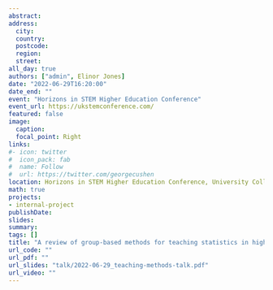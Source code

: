```yaml
---
abstract: 
address:
  city: 
  country: 
  postcode: 
  region: 
  street: 
all_day: true
authors: ["admin", Elinor Jones]
date: "2022-06-29T16:20:00"
date_end: ""
event: "Horizons in STEM Higher Education Conference"
event_url: https://ukstemconference.com/
featured: false
image:
  caption: 
  focal_point: Right
links:
#- icon: twitter
#  icon_pack: fab
#  name: Follow
#  url: https://twitter.com/georgecushen
location: Horizons in STEM Higher Education Conference, University College London, London
math: true
projects:
- internal-project
publishDate: 
slides: 
summary: 
tags: []
title: "A review of group-based methods for teaching statistics in higher education"
url_code: ""
url_pdf: ""
url_slides: "talk/2022-06-29_teaching-methods-talk.pdf"
url_video: ""
---
```

